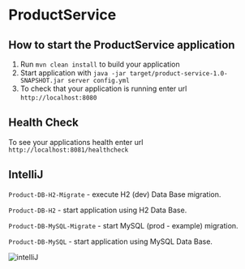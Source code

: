 # ProductService

How to start the ProductService application
---

1. Run `mvn clean install` to build your application
1. Start application with `java -jar target/product-service-1.0-SNAPSHOT.jar server config.yml`
1. To check that your application is running enter url `http://localhost:8080`

Health Check
---

To see your applications health enter url `http://localhost:8081/healthcheck`

IntelliJ
---

`Product-DB-H2-Migrate` - execute H2 (dev) Data Base migration.

`Product-DB-H2` - start application using H2 Data Base.

`Product-DB-MySQL-Migrate` - start MySQL (prod - example) migration.

`Product-DB-MySQL` - start application using MySQL Data Base.

![intelliJ](intellij-scripts.png)
